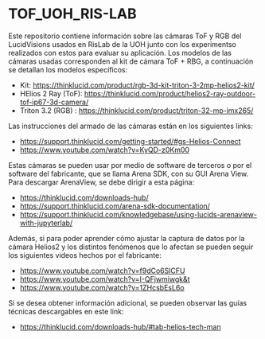 # TOF_UOH_RIS-LAB
Este repositorio contiene información sobre las cámaras ToF y RGB del LucidVisions usados en RisLab de la UOH junto con los experimentso realizados con estos para evaluar su aplicación. Los modelos de las cámaras usadas corresponden al kit de cámara ToF + RBG, a continuación se detallan los modelos específicos: 

- Kit: https://thinklucid.com/product/rgb-3d-kit-triton-3-2mp-helios2-kit/
- HElios 2 Ray (ToF): https://thinklucid.com/product/helios2-ray-outdoor-tof-ip67-3d-camera/
- Triton 3.2 (RGB) : https://thinklucid.com/product/triton-32-mp-imx265/

Las instrucciones del armado de las cámaras están en los siguientes links:

- https://support.thinklucid.com/getting-started/#gs-Helios-Connect
- https://www.youtube.com/watch?v=KyQD-z0Km00

Estas cámaras se pueden usar por medio de software de terceros o por el software del fabricante, que se llama Arena SDK, con su GUI Arena View. Para descargar ArenaView, se debe dirigir a esta página:

- https://thinklucid.com/downloads-hub/
- https://support.thinklucid.com/arena-sdk-documentation/
- https://support.thinklucid.com/knowledgebase/using-lucids-arenaview-with-jupyterlab/

Además, si para poder aprender cómo ajustar la captura de datos por la cámara Helios2 y los distintos fenómenos que lo afectan se pueden seguir los siguientes videos hechos por el fabricante:
- https://www.youtube.com/watch?v=f9dCo6SlCFU
- https://www.youtube.com/watch?v=I-QFjwmiwgk&t
- https://www.youtube.com/watch?v=1ZHcsbEsL6o

Si se desea obtener información adicional, se pueden observar las guías técnicas descargables en este link:

- https://thinklucid.com/downloads-hub/#tab-helios-tech-man




